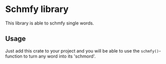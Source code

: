 # Schmfy library
This library is able to schmfy single words.

## Usage
Just add this crate to your project and you will be able to use the `schmfy()`-function to turn any word into its 'schmord'.